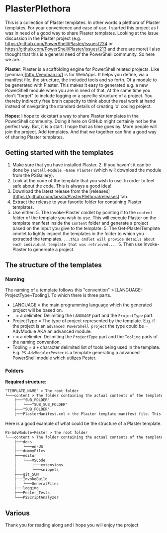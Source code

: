 # PlasterPlethora

This is a collection of Plaster templates. In other words a plethora of Plaster templates. For your convenience and ease of use. I started this project as I was in need of a good way to share Plaster templates. Looking at the issue discussion in the Plaster project (e.g. https://github.com/PowerShell/Plaster/issues/224 or https://github.com/PowerShell/Plaster/issues/213 and there are more) I also thought that this is a general need of the PowerShell community. So here we are.

__Plaster__:
Plaster is a scaffolding engine for PowerShell related projects. Like [yeoman][<http://yeoman.io/>] is for WebApps. It helps you define, via a manifest file, the structure, the included tools and so forth. Of a module to be generated with Plaster. This makes it easy to generated e.g. a new PowerShell module when you are in need of that. At the same time you don't "forget" to include logging or a specific structure of a project. You thereby indirectly free brain capacity to think about the real work at hand instead of navigating the standard details of creating 'x' coding project.

__Hopes__:
I hope to kickstart a way to share Plaster templates in the PowerShell community. Doing it here on GitHub might certainly not be the perfect way. But, it is a start. I hope that as time goes by. More people will join the project. Add templates. And that we together can find a good way of sharing Plaster templates.

## Getting started with the templates

1. Make sure that you have installed Plaster.
        2. If you haven't it can be done by `Install-Module -Name Plaster` (which will download the module from the PSGallery).
2. Look at the code of the template that you wish to use. In order to feel safe about the code. This is always a good idea!
3. Download the latest release from the [releases][<https://github.com/larssb/PlasterPlethora/releases>] tab.
4. Extract the release to your favorite folder for containing Plaster templates.
5. Use either:
        5. The Invoke-Plaster cmdlet by pointing it to the `content` folder of the template you wish to use. This will execute Plaster on the template manifest inside the `content` folder and generate a project based on the input you give to the template.
        5. The Get-PlasterTemplate cmdlet to lightly inspect the templates in the folder to which you extracted the templates. `...this cmdlet will provide details about each individual template that was retrieved....`
                5. Then use Invoke-Plaster to genereate a project.

## The structure of the templates

### Naming

The naming of a template follows this "convention" > [LANGUAGE-ProjectType+Tooling]. To which there is three parts.

- LANGUAGE = the main programming language which the generated project will be based on.
- `-` = a delimiter. Delimiting the `LANGUAGE` part and the `ProjectType` part.
- ProjectType = The type of project represented by the template. E.g. if the project is an `advanced PowerShell project` the type could be = AdvModule AKA an advanced module.
- `+` = a delimiter. Delimiting the `ProjectType` part and the `Tooling` parts of the naming convention.
- Tooling = a `+` character delimited list of tools being used in the template. E.g. `PS-AdvModule+Pester` is a template generating a advanced PowerShell module which utilizes Pester.

### Folders

__Required structure__:

```txt
"TEMPLATE_NAME" > The root folder
└───content > The folder containing the actual contents of the template
    ├───"SUB_FOLDER"
    │   └───"SUB_SUB_FOLDER"
    ├───"SUB_FOLDER"
    |───PlasterManifest.xml > the Plaster template manifest file. This is the file in which you define the specifics of the project to be generated.
```

Here is a good example of what could be the structure of a Plaster template.

```txt
PS-AdvModule+Pester > The root folder
└───content > The folder containing the actual contents of the template
    ├───docs
    │   └───en-US
    ├───dummyFiles
    ├───editor
    │   └───VSCode
    │       ├───extensions
    │       └───snippets
    ├───git_SCM
    ├───InvokeBuild
    │   └───GeneralFiles
    ├───logging
    ├───Pester_Tests
    └───PSScriptAnalyzer
```

## Various

Thank you for reading along and I hope you will enjoy the project.